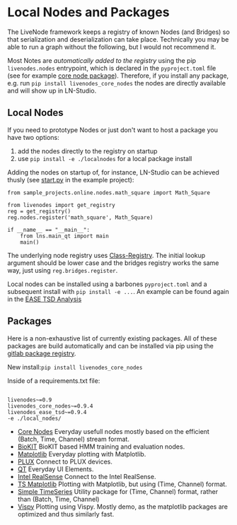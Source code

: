 # Local Nodes and Packages

The LiveNode framework keeps a registry of known Nodes (and Bridges) so that serialization and deserialization can take place. Technically you may be able to run a graph without the following, but I would not recommend it.

Most Notes are *automatically added to the registry* using the pip `livenodes.nodes` entrypoint, which is declared in the `pyproject.toml` file (see for example [core node package](https://gitlab.csl.uni-bremen.de/livenodes/packages/livenodes_core_nodes/-/blob/main/pyproject.toml)). Therefore, if you install any package, e.g. run `pip install livenodes_core_nodes` the nodes are directly available and will show up in LN-Studio.

## Local Nodes

If you need to prototype Nodes or just don't want to host a package you have two options:
1. add the nodes directly to the registry on startup
2. use `pip install -e ./localnodes` for a local package install

Adding the nodes on startup of, for instance, LN-Studio can be achieved thusly (see [start.py](https://gitlab.csl.uni-bremen.de/livenodes/example-project/-/blob/main/start.py) in the example project):

```
from sample_projects.online.nodes.math_square import Math_Square

from livenodes import get_registry
reg = get_registry()
reg.nodes.register('math_square', Math_Square)

if __name__ == "__main__":
    from lns.main_qt import main
    main()
```

The underlying node registry uses [Class-Registry](https://class-registry.readthedocs.io/en/latest/). The initial lookup argument should be lower case and the bridges registry works the same way, just using `reg.bridges.register`.

Local nodes can be installed using a barbones `pyproject.toml` and a subsequent install with `pip install -e ...`. An example can be found again in the [EASE TSD Analysis](https://gitlab.csl.uni-bremen.de/ease/tsd1-data-analysis/-/blob/main/code/local_nodes/pyproject.toml)



## Packages

Here is a non-exhaustive list of currently existing packages. All of these packages are build automatically and can be installed via pip using the [gitlab package registry](https://gitlab.csl.uni-bremen.de/groups/livenodes/-/packages).

New install:`pip install livenodes_core_nodes `

Inside of a requirements.txt file:
```

livenodes~=0.9
livenodes_core_nodes~=0.9.4
livenodes_ease_tsd~=0.9.4
-e ./local_nodes/

```

- [Core Nodes](https://livenodes.pages.csl.uni-bremen.de/packages/livenodes_core_nodes/) Everyday usefull nodes mostly based on the efficient (Batch, Time, Channel) stream format.
- [BioKIT](https://livenodes.pages.csl.uni-bremen.de/packages/livenodes_biokit/) BioKIT based HMM training and evaluation nodes.
- [Matplotlib](https://livenodes.pages.csl.uni-bremen.de/packages/livenodes_matplotlib/) Everyday plotting with Matplotlib.
- [PLUX](https://livenodes.pages.csl.uni-bremen.de/packages/livenodes_plux/) Connect to PLUX devices.
- [QT](https://livenodes.pages.csl.uni-bremen.de/packages/livenodes_qt/) Everyday UI Elements.
- [Intel RealSense](https://livenodes.pages.csl.uni-bremen.de/packages/livenodes_realsense/) Connect to the Intel RealSense.
- [TS Matplotlib](https://livenodes.pages.csl.uni-bremen.de/packages/livenodes_ts_matplotlib/) Plotting with Matplotlib, but using (Time, Channel) format.
- [Simple TimeSeries](https://gitlab.csl.uni-bremen.de/livenodes/packages/livenodes_simple_timeseries) Utility package for (Time, Channel) format, rather than (Batch, Time, Channel)
- [Vispy](https://gitlab.csl.uni-bremen.de/livenodes/packages/livenodes_vispy) Plotting using Vispy. Mostly demo, as the matplotlib packages are optimized and thus similarly fast.

